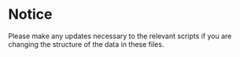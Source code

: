# Notice

Please make any updates necessary to the relevant scripts if you are changing the structure of the data in these files.
